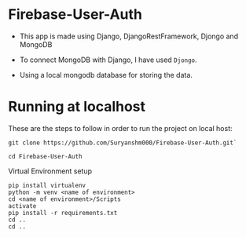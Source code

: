 # Firebase-User-Auth

- This app is made using Django, DjangoRestFramework, Djongo and MongoDB

- To connect MongoDB with Django, I have used `Djongo`.

- Using a local mongodb database for storing the data.
  

# Running at localhost

These are the steps to follow in order to run the project on local host: 
<br>

```
git clone https://github.com/Suryanshm000/Firebase-User-Auth.git`
```

```
cd Firebase-User-Auth
```

Virtual Environment setup
```
pip install virtualenv
python -m venv <name of environment>
cd <name of environment>/Scripts
activate
pip install -r requirements.txt
cd ..
cd ..
